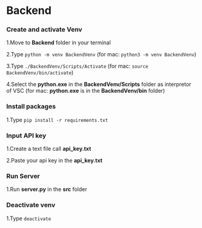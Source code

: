 # Backend

### Create and activate Venv

1.Move to **Backend** folder in your terminal

2.Type `python -m venv BackendVenv` (for mac: `python3 -m venv BackendVenv`)

3.Type `./BackendVenv/Scripts/Activate` (for mac: `source BackendVenv/bin/activate`)

4.Select the **python.exe** in the **BackendVenv/Scripts** folder as interpretor of VSC (for mac: **python.exe** is in the **BackendVenv/bin** folder)

### Install packages

1.Type `pip install -r requirements.txt`

### Input API key

1.Create a text file call **api_key.txt**

2.Paste your api key in the **api_key.txt**

### Run Server

1.Run **server.py** in the **src** folder

### Deactivate venv

1.Type `deactivate`